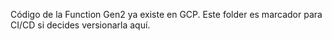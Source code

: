 Código de la Function Gen2 ya existe en GCP. Este folder es marcador para CI/CD si decides versionarla aquí.
